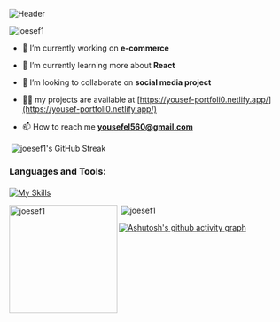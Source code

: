 ![Header](https://www.linkpicture.com/q/github-header-image.png)




<!-- <h1 align="center">Hi 👋, I'm yousef</h1> -->
<!-- <h3 align="center">A passionate frontend developer</h3> -->
<!-- <img src="https://encrypted-tbn0.gstatic.com/images?q=tbn:ANd9GcSstZYNAsssLmMpQOBgFo6mI4d47NG39wCa9RTjCiT-IdWE1vXiWVl1u14JUBctK4M6tbY&usqp=CAU" alt="" /> -->


<p align="left"> <img src="https://komarev.com/ghpvc/?username=joesef1&label=Profile%20views&color=0e75b6&style=flat" alt="joesef1" /> </p>

- 🔭 I’m currently working on **e-commerce**

- 🌱 I’m currently learning more about **React**

- 👯 I’m looking to collaborate on **social media project**

- 👨‍💻 my projects are available at [https://yousef-portfoli0.netlify.app/](https://yousef-portfoli0.netlify.app/)

- 📫 How to reach me **yousefel560@gmail.com**


<p align="left">
</p>


<p>&nbsp;<img align="center" src="https://streak-stats.demolab.com/?user=joesef1&theme=tokyonight" alt="joesef1's GitHub Streak" /></p>


<h3 style="margin-bottom:20px" align="left">Languages and Tools:</h3>

[![My Skills](https://skillicons.dev/icons?i=html,css,js,react,sass,tailwind,firebase,vscode,git&perline=5)](https://skillicons.dev)















<p><img style="height: 195px;" align="left"  src="https://github-readme-stats.vercel.app/api/top-langs?username=joesef1&show_icons=true&locale=en&layout=compact&theme=tokyonight" alt="joesef1" /></p>


<p>&nbsp;<img align="center" src="https://github-readme-stats.vercel.app/api?username=joesef1&show_icons=true&locale=en&theme=tokyonight" alt="joesef1" /></p>








[![Ashutosh's github activity graph](https://github-readme-activity-graph.cyclic.app/graph?username=joesef1&theme=react-dark)](https://github.com/ashutosh00710/github-readme-activity-graph)


